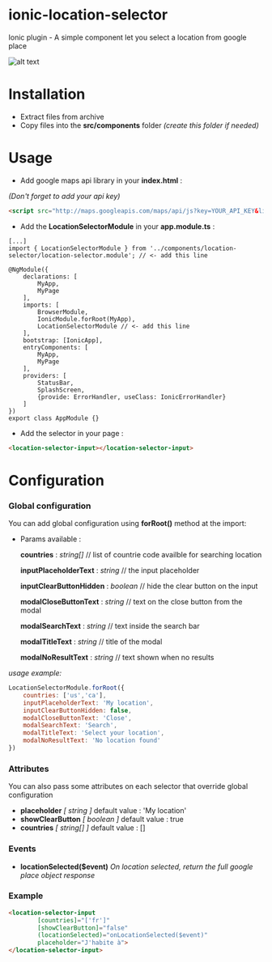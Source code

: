 # ionic-location-selector
Ionic plugin - A simple component let you select a location from google place

![alt text](https://raw.githubusercontent.com/ultraxion/ionic-location-selector-example/master/assets/IonicLocationSelectorDemo.gif "Ionic Location Selector")

# Installation

- Extract files from archive
- Copy files into the **src/components** folder _(create this folder if needed)_

# Usage

- Add google maps api library in your **index.html** :

_(Don't forget to add your api key)_
```html
<script src="http://maps.googleapis.com/maps/api/js?key=YOUR_API_KEY&libraries=places"></script>
```

- Add the **LocationSelectorModule** in your **app.module.ts** : 

```text
[...]
import { LocationSelectorModule } from '../components/location-selector/location-selector.module'; // <- add this line

@NgModule({
    declarations: [
        MyApp,
        MyPage
    ],
    imports: [
        BrowserModule,
        IonicModule.forRoot(MyApp),
        LocationSelectorModule // <- add this line
    ],
    bootstrap: [IonicApp],
    entryComponents: [
        MyApp,
        MyPage
    ],
    providers: [
        StatusBar,
        SplashScreen,
        {provide: ErrorHandler, useClass: IonicErrorHandler}
    ]
})
export class AppModule {}
```
- Add the selector in your page :
```html
<location-selector-input></location-selector-input>
```

# Configuration
### Global configuration
You can add global configuration using **forRoot()** method at the import: 
- Params available :

    **countries** : _string[]_ // list of countrie code availble for searching location
    
    **inputPlaceholderText** : _string_ // the input placeholder
    
    **inputClearButtonHidden** : _boolean_ // hide the clear button on the input
     
    **modalCloseButtonText** : _string_ // text on the close button from the modal
    
    **modalSearchText** : _string_ // text inside the search bar
    
    **modalTitleText** : _string_ // title of the modal
    
    **modalNoResultText** : _string_ // text shown when no results

_usage example:_
```javascript
LocationSelectorModule.forRoot({
    countries: ['us','ca'],
    inputPlaceholderText: 'My location',
    inputClearButtonHidden: false,
    modalCloseButtonText: 'Close',
    modalSearchText: 'Search',
    modalTitleText: 'Select your location',
    modalNoResultText: 'No location found'
})
```

### Attributes

You can also pass some attributes on each selector that override global configuration

- **placeholder** _[ string ]_ default value : 'My location'
- **showClearButton** _[ boolean ]_ default value : true
- **countries** _[ string[] ]_ default value : []

### Events

- **locationSelected($event)**  _On location selected, return the full google place object response_
  
### Example
```html
<location-selector-input
        [countries]="['fr']"
        [showClearButton]="false"
        (locationSelected)="onLocationSelected($event)"
        placeholder="J'habite à">
</location-selector-input>
```

